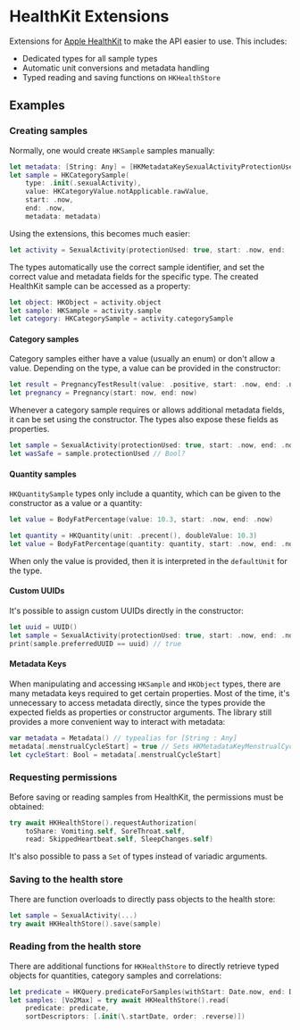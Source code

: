 # HealthKit Extensions

Extensions for [Apple HealthKit](https://developer.apple.com/documentation/healthkit) to make the API easier to use. 
This includes:

- Dedicated types for all sample types
- Automatic unit conversions and metadata handling
- Typed reading and saving functions on `HKHealthStore`

## Examples

### Creating samples

Normally, one would create `HKSample` samples manually:

```swift
let metadata: [String: Any] = [HKMetadataKeySexualActivityProtectionUsed : true]
let sample = HKCategorySample(
    type: .init(.sexualActivity), 
    value: HKCategoryValue.notApplicable.rawValue, 
    start: .now, 
    end: .now,
    metadata: metadata)
```

Using the extensions, this becomes much easier:

```swift
let activity = SexualActivity(protectionUsed: true, start: .now, end: .now)
```

The types automatically use the correct sample identifier, and set the correct value and metadata fields for the specific type.
The created HealthKit sample can be accessed as a property:

```swift
let object: HKObject = activity.object
let sample: HKSample = activity.sample
let category: HKCategorySample = activity.categorySample
```

#### Category samples

Category samples either have a value (usually an enum) or don't allow a value.
Depending on the type, a value can be provided in the constructor:

```swift
let result = PregnancyTestResult(value: .positive, start: .now, end: .now)
let pregnancy = Pregnancy(start: now, end: now)
```

Whenever a category sample requires or allows additional metadata fields, it can be set using the constructor.
The types also expose these fields as properties.

```swift
let sample = SexualActivity(protectionUsed: true, start: .now, end: .now)
let wasSafe = sample.protectionUsed // Bool?
```

#### Quantity samples

`HKQuantitySample` types only include a quantity, which can be given to the constructor as a value or a quantity:

```swift
let value = BodyFatPercentage(value: 10.3, start: .now, end: .now)
```
```swift
let quantity = HKQuantity(unit: .precent(), doubleValue: 10.3)
let value = BodyFatPercentage(quantity: quantity, start: .now, end: .now)
```

When only the value is provided, then it is interpreted in the `defaultUnit` for the type.

#### Custom UUIDs

It's possible to assign custom UUIDs directly in the constructor:

```swift
let uuid = UUID()
let sample = SexualActivity(protectionUsed: true, start: .now, end: .now, uuid: uuid)
print(sample.preferredUUID == uuid) // true
```

#### Metadata Keys

When manipulating and accessing `HKSample` and `HKObject` types, there are many metadata keys required to get certain properties.
Most of the time, it's unnecessary to access metadata directly, since the types provide the expected fields as properties or constructor arguments. 
The library still provides a more convenient way to interact with metadata:

```swift
var metadata = Metadata() // typealias for [String : Any]
metadata[.menstrualCycleStart] = true // Sets HKMetadataKeyMenstrualCycleStart
let cycleStart: Bool = metadata[.menstrualCycleStart]
```


### Requesting permissions

Before saving or reading samples from HealthKit, the permissions must be obtained:

```swift
try await HKHealthStore().requestAuthorization(
    toShare: Vomiting.self, SoreThroat.self,
    read: SkippedHeartbeat.self, SleepChanges.self)
```

It's also possible to pass a `Set` of types instead of variadic arguments.

### Saving to the health store

There are function overloads to directly pass objects to the health store:

```swift
let sample = SexualActivity(...)
try await HKHealthStore().save(sample)
```

### Reading from the health store

There are additional functions for `HKHealthStore` to directly retrieve typed objects for quantities, category samples and correlations:

```swift
let predicate = HKQuery.predicateForSamples(withStart: Date.now, end: Date.now, options: [])
let samples: [Vo2Max] = try await HKHealthStore().read(
    predicate: predicate,
    sortDescriptors: [.init(\.startDate, order: .reverse)])
```
